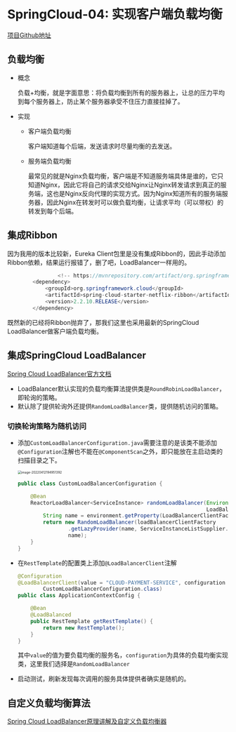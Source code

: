 # SpringCloud-04: 实现客户端负载均衡

[项目Github地址](https://github.com/haiqiang0225/seckill)

## 负载均衡

- 概念

  负载+均衡，就是字面意思：将负载均衡到所有的服务器上，让总的压力平均到每个服务器上，防止某个服务器承受不住压力直接挂掉了。

- 实现

  - 客户端负载均衡

    客户端知道每个后端，发送请求时尽量均衡的去发送。

  - 服务端负载均衡

    最常见的就是Nginx负载均衡，客户端是不知道服务端具体是谁的，它只知道Nginx，因此它将自己的请求交给Nginx让Nginx转发请求到真正的服务端，这也是Nginx反向代理的实现方式。因为Nginx知道所有的服务端服务器，因此Nginx在转发时可以做负载均衡，让请求平均（可以带权）的转发到每个后端。

## 集成Ribbon

因为我用的版本比较新，Eureka Client包里是没有集成Ribbon的，因此手动添加Ribbon依赖，结果运行报错了，删了吧，LoadBalancer一样用的。

```java
				<!-- https://mvnrepository.com/artifact/org.springframework.cloud/spring-cloud-starter-netflix-ribbon -->
        <dependency>
            <groupId>org.springframework.cloud</groupId>
            <artifactId>spring-cloud-starter-netflix-ribbon</artifactId>
            <version>2.2.10.RELEASE</version>
        </dependency>
```

既然新的已经将Ribbon抛弃了，那我们这里也采用最新的SpringCloud LoadBalancer做客户端负载均衡。

## 集成SpringCloud LoadBalancer

[Spring Cloud LoadBalancer官方文档](https://docs.spring.io/spring-cloud-commons/docs/current/reference/html/#spring-cloud-loadbalancer)

- LoadBalancer默认实现的负载均衡算法提供类是`RoundRobinLoadBalancer`，即轮询的策略。
- 默认除了提供轮询外还提供`RandomLoadBalancer`类，提供随机访问的策略。

### 切换轮询策略为随机访问

- 添加`CustomLoadBalancerConfiguration.java`需要注意的是该类不能添加`@Configuration`注解也不能在`@ComponentScan`之外，即只能放在主启动类的扫描目录之下。

  <img src="https://haiqiang-picture.oss-cn-beijing.aliyuncs.com/blog/spring_cloud_start_04_lb_01.png" alt="image-20220412194951392" style="zoom:50%;" />

  ```java
  public class CustomLoadBalancerConfiguration {
  
      @Bean
      ReactorLoadBalancer<ServiceInstance> randomLoadBalancer(Environment environment,
                                                              LoadBalancerClientFactory loadBalancerClientFactory) {
          String name = environment.getProperty(LoadBalancerClientFactory.PROPERTY_NAME);
          return new RandomLoadBalancer(loadBalancerClientFactory
                  .getLazyProvider(name, ServiceInstanceListSupplier.class),
                  name);
      }
  }
  ```

- 在`RestTemplate`的配置类上添加`@LoadBalancerClient`注解

  ```java
  @Configuration
  @LoadBalancerClient(value = "CLOUD-PAYMENT-SERVICE", configuration =
          CustomLoadBalancerConfiguration.class)
  public class ApplicationContextConfig {
  
      @Bean
      @LoadBalanced
      public RestTemplate getRestTemplate() {
          return new RestTemplate();
      }
  }
  ```

  其中`value`的值为要负载均衡的服务名，`configuration`为具体的负载均衡实现类，这里我们选择是`RandomLoadBalancer`

- 启动测试，刷新发现每次调用的服务具体提供者确实是随机的。

## 自定义负载均衡算法

[Spring Cloud LoadBalancer原理讲解及自定义负载均衡器 ](https://www.cnblogs.com/linchenguang/p/15656603.html)

